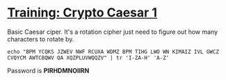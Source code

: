 # [Training: Crypto Caesar 1](https://www.wechall.net/challenge/training/crypto/caesar/index.php)

Basic Caesar ciper. It's a rotation cipher just need to figure out how many characters 
to rotate by.

`echo "BPM YCQKS JZWEV NWF RCUXA WDMZ BPM TIHG LWO WN KIMAIZ IVL GWCZ CVQYCM AWTCBQWV QA XQZPLUVWQQZV" | tr 'I-ZA-H' 'A-Z'`

Password is **PIRHDMNOIIRN**
